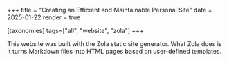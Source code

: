 +++
title = "Creating an Efficient and Maintainable Personal Site"
date = 2025-01-22
render = true

[taxonomies]
tags=["all", "website", "zola"]
+++

This website was built with the Zola static site generator. What Zola does is it turns Markdown files into HTML pages based on user-defined templates.
